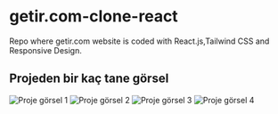 
# getir.com-clone-react
Repo where getir.com website is coded with React.js,Tailwind CSS and Responsive Design. 

## Projeden bir kaç tane görsel
![Proje görsel 1](/src/assets/png/getirgörsel1.png)
![Proje görsel 2](/src/assets/png/getirgörsel2.png)
![Proje görsel 3](/src/assets/png/getirgörsel3.png)
![Proje görsel 4](/src/assets/png/getirgörsel4.png)




